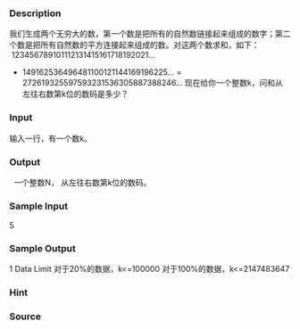 
### Description
我们生成两个无穷大的数，第一个数是把所有的自然数链接起来组成的数字；第二个数是把所有自然数的平方连接起来组成的数。对这两个数求和，如下：
        123456789101112131415161718192021...
+ 149162536496481100121144169196225...
= 272619325597593231536305887388246...
现在给你一个整数k，问和从左往右数第k位的数码是多少？
### Input
输入一行，有一个数k。
### Output
 
一个整数N， 从左往右数第k位的数码。
### Sample Input

5

### Sample Output

1
Data Limit
对于20%的数据，k<=100000
对于100%的数据，k<=2147483647
### Hint

### Source
